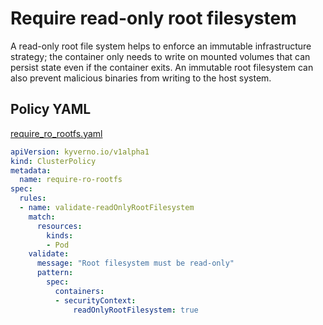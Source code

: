 # Require read-only root filesystem

A read-only root file system helps to enforce an immutable infrastructure strategy; the container only needs to write on mounted volumes that can persist state even if the container exits. An immutable root filesystem can also prevent malicious binaries from writing to the host system.

## Policy YAML 

[require_ro_rootfs.yaml](best_practices/require_ro_rootfs.yaml)


````yaml
apiVersion: kyverno.io/v1alpha1
kind: ClusterPolicy
metadata:
  name: require-ro-rootfs
spec:
  rules:
  - name: validate-readOnlyRootFilesystem
    match:
      resources:
        kinds:
        - Pod
    validate:
      message: "Root filesystem must be read-only"
      pattern:
        spec:
          containers:
          - securityContext:
              readOnlyRootFilesystem: true
````
